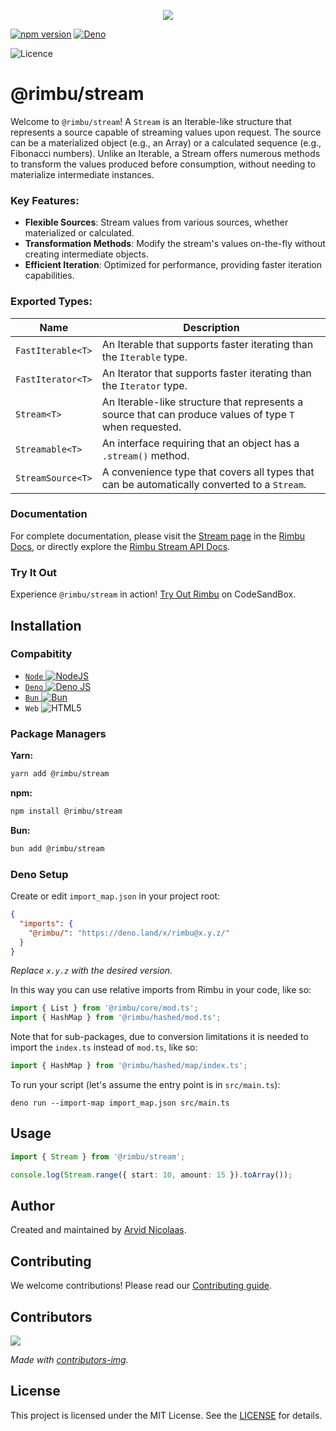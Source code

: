 <p align="center">
    <img src="https://github.com/rimbu-org/rimbu/raw/main/assets/rimbu_logo.svg" />
</p>

[![npm version](https://badge.fury.io/js/@rimbu%2Fstream.svg)](https://www.npmjs.com/package/@rimbu/stream) [![Deno](https://shield.deno.dev/x/rimbu)](http://deno.land/x/rimbu)

![Licence](https://img.shields.io/github/license/rimbu-org/rimbu)

# @rimbu/stream

Welcome to `@rimbu/stream`! A `Stream` is an Iterable-like structure that represents a source capable of streaming values upon request. The source can be a materialized object (e.g., an Array) or a calculated sequence (e.g., Fibonacci numbers). Unlike an Iterable, a Stream offers numerous methods to transform the values produced before consumption, without needing to materialize intermediate instances.

### Key Features:

- **Flexible Sources**: Stream values from various sources, whether materialized or calculated.
- **Transformation Methods**: Modify the stream's values on-the-fly without creating intermediate objects.
- **Efficient Iteration**: Optimized for performance, providing faster iteration capabilities.

### Exported Types:

| Name              | Description                                                                                             |
| ----------------- | ------------------------------------------------------------------------------------------------------- |
| `FastIterable<T>` | An Iterable that supports faster iterating than the `Iterable` type.                                    |
| `FastIterator<T>` | An Iterator that supports faster iterating than the `Iterator` type.                                    |
| `Stream<T>`       | An Iterable-like structure that represents a source that can produce values of type `T` when requested. |
| `Streamable<T>`   | An interface requiring that an object has a `.stream()` method.                                         |
| `StreamSource<T>` | A convenience type that covers all types that can be automatically converted to a `Stream`.             |

### Documentation

For complete documentation, please visit the [Stream page](https://rimbu.org/docs/collections/stream) in the [Rimbu Docs](https://rimbu.org), or directly explore the [Rimbu Stream API Docs](https://rimbu.org/api/rimbu/stream).

### Try It Out

Experience `@rimbu/stream` in action! [Try Out Rimbu](https://codesandbox.io/s/github/vitoke/rimbu-sandbox/tree/main?previewwindow=console&view=split&editorsize=65&moduleview=1&module=/src/index.ts) on CodeSandBox.

## Installation

### Compabitity

- [`Node` ![NodeJS](https://img.shields.io/badge/node.js-6DA55F?logo=node.js&logoColor=white)](https://nodejs.org)
- [`Deno` ![Deno JS](https://img.shields.io/badge/deno%20js-000000?logo=deno&logoColor=white)](https://deno.com/runtime)
- [`Bun` ![Bun](https://img.shields.io/badge/Bun-%23000000.svg?logoColor=white)](https://bun.sh/)
- `Web` ![HTML5](https://img.shields.io/badge/html5-%23E34F26.svg?logoColor=white)

### Package Managers

**Yarn:**

```sh
yarn add @rimbu/stream
```

**npm:**

```sh
npm install @rimbu/stream
```

**Bun:**

```sh
bun add @rimbu/stream
```

### Deno Setup

Create or edit `import_map.json` in your project root:

```json
{
  "imports": {
    "@rimbu/": "https://deno.land/x/rimbu@x.y.z/"
  }
}
```

_Replace `x.y.z` with the desired version._

In this way you can use relative imports from Rimbu in your code, like so:

```ts
import { List } from '@rimbu/core/mod.ts';
import { HashMap } from '@rimbu/hashed/mod.ts';
```

Note that for sub-packages, due to conversion limitations it is needed to import the `index.ts` instead of `mod.ts`, like so:

```ts
import { HashMap } from '@rimbu/hashed/map/index.ts';
```

To run your script (let's assume the entry point is in `src/main.ts`):

`deno run --import-map import_map.json src/main.ts`

## Usage

```ts
import { Stream } from '@rimbu/stream';

console.log(Stream.range({ start: 10, amount: 15 }).toArray());
```

## Author

Created and maintained by [Arvid Nicolaas](https://github.com/vitoke).

## Contributing

We welcome contributions! Please read our [Contributing guide](https://github.com/rimbu-org/rimbu/blob/main/CONTRIBUTING.md).

## Contributors

<img src = "https://contrib.rocks/image?repo=rimbu-org/rimbu"/>

_Made with [contributors-img](https://contrib.rocks)._

## License

This project is licensed under the MIT License. See the [LICENSE](./LICENSE) for details.
